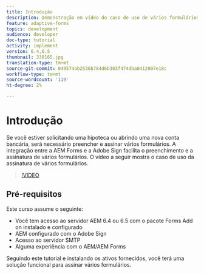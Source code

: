 ```yaml
---
title: Introdução
description: Demonstração em vídeo do caso de uso de vários formulários impressos
feature: adaptive-forms
topics: development
audience: developer
doc-type: tutorial
activity: implement
version: 6.4,6.5
thumbnail: 330165.jpg
translation-type: tm+mt
source-git-commit: 049574ab2536b784d6b303f474dba0412007e18c
workflow-type: tm+mt
source-wordcount: '119'
ht-degree: 2%

---
```


# Introdução

Se você estiver solicitando uma hipoteca ou abrindo uma nova conta bancária, será necessário preencher e assinar vários formulários. A integração entre a AEM Forms e a Adobe Sign facilita o preenchimento e a assinatura de vários formulários.
O vídeo a seguir mostra o caso de uso da assinatura de vários formulários.

>[!VIDEO](https://video.tv.adobe.com/v/330165?quality=9&learn=on)

## Pré-requisitos

Este curso assume o seguinte:

* Você tem acesso ao servidor AEM 6.4 ou 6.5 com o pacote Forms Add on instalado e configurado
* AEM configurado com o Adobe Sign
* Acesso ao servidor SMTP
* Alguma experiência com o AEM/AEM Forms

Seguindo este tutorial e instalando os ativos fornecidos, você terá uma solução funcional para assinar vários formulários.